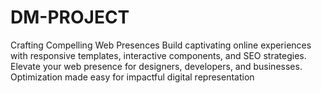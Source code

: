 # DM-PROJECT
 Crafting Compelling Web Presences  Build captivating online experiences with responsive templates, interactive components, and SEO strategies. Elevate your web presence for designers, developers, and businesses. Optimization made easy for impactful digital representation
